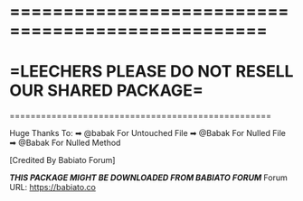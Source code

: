 ==================================================
==================================================
=LEECHERS PLEASE DO NOT RESELL OUR SHARED PACKAGE=
==================================================
==================================================

Huge Thanks To:
➡ @babak For Untouched File
➡ @Babak For Nulled File
➡ @Babak For Nulled Method

[Credited By Babiato Forum]

***THIS PACKAGE MIGHT BE DOWNLOADED FROM BABIATO FORUM***
Forum URL: https://babiato.co
